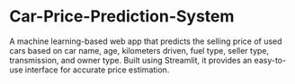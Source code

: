 # Car-Price-Prediction-System
A machine learning-based web app that predicts the selling price of used cars based on car name, age, kilometers driven, fuel type, seller type, transmission, and owner type. Built using Streamlit, it provides an easy-to-use interface for accurate price estimation.
